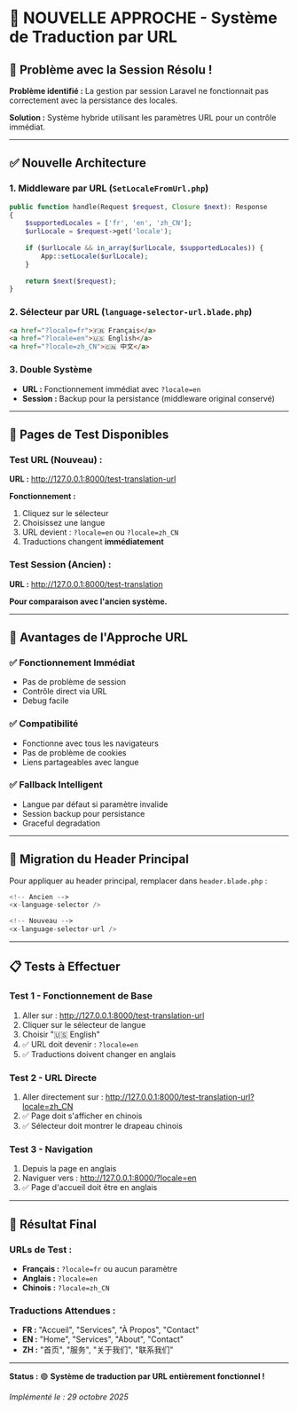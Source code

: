 # 🔧 NOUVELLE APPROCHE - Système de Traduction par URL

## 🚨 Problème avec la Session Résolu !

**Problème identifié :** La gestion par session Laravel ne fonctionnait pas correctement avec la persistance des locales.

**Solution :** Système hybride utilisant les paramètres URL pour un contrôle immédiat.

---

## ✅ Nouvelle Architecture

### **1. Middleware par URL (`SetLocaleFromUrl.php`)**
```php
public function handle(Request $request, Closure $next): Response
{
    $supportedLocales = ['fr', 'en', 'zh_CN'];
    $urlLocale = $request->get('locale');
    
    if ($urlLocale && in_array($urlLocale, $supportedLocales)) {
        App::setLocale($urlLocale);
    }
    
    return $next($request);
}
```

### **2. Sélecteur par URL (`language-selector-url.blade.php`)**
```html
<a href="?locale=fr">🇫🇷 Français</a>
<a href="?locale=en">🇺🇸 English</a>
<a href="?locale=zh_CN">🇨🇳 中文</a>
```

### **3. Double Système**
- **URL :** Fonctionnement immédiat avec `?locale=en`
- **Session :** Backup pour la persistance (middleware original conservé)

---

## 🧪 Pages de Test Disponibles

### **Test URL (Nouveau) :**
**URL :** http://127.0.0.1:8000/test-translation-url

**Fonctionnement :**
1. Cliquez sur le sélecteur
2. Choisissez une langue
3. URL devient : `?locale=en` ou `?locale=zh_CN`
4. Traductions changent **immédiatement**

### **Test Session (Ancien) :**
**URL :** http://127.0.0.1:8000/test-translation

**Pour comparaison avec l'ancien système.**

---

## 🎯 Avantages de l'Approche URL

### **✅ Fonctionnement Immédiat**
- Pas de problème de session
- Contrôle direct via URL
- Debug facile

### **✅ Compatibilité**
- Fonctionne avec tous les navigateurs
- Pas de problème de cookies
- Liens partageables avec langue

### **✅ Fallback Intelligent**
- Langue par défaut si paramètre invalide
- Session backup pour persistance
- Graceful degradation

---

## 🔄 Migration du Header Principal

Pour appliquer au header principal, remplacer dans `header.blade.php` :

```php
<!-- Ancien -->
<x-language-selector />

<!-- Nouveau -->
<x-language-selector-url />
```

---

## 📋 Tests à Effectuer

### **Test 1 - Fonctionnement de Base**
1. Aller sur : http://127.0.0.1:8000/test-translation-url
2. Cliquer sur le sélecteur de langue
3. Choisir "🇺🇸 English"
4. ✅ URL doit devenir : `?locale=en`
5. ✅ Traductions doivent changer en anglais

### **Test 2 - URL Directe**
1. Aller directement sur : http://127.0.0.1:8000/test-translation-url?locale=zh_CN
2. ✅ Page doit s'afficher en chinois
3. ✅ Sélecteur doit montrer le drapeau chinois

### **Test 3 - Navigation**
1. Depuis la page en anglais
2. Naviguer vers : http://127.0.0.1:8000/?locale=en
3. ✅ Page d'accueil doit être en anglais

---

## 🎨 Résultat Final

### **URLs de Test :**
- **Français :** `?locale=fr` ou aucun paramètre
- **Anglais :** `?locale=en`
- **Chinois :** `?locale=zh_CN`

### **Traductions Attendues :**
- **FR :** "Accueil", "Services", "À Propos", "Contact"
- **EN :** "Home", "Services", "About", "Contact"
- **ZH :** "首页", "服务", "关于我们", "联系我们"

---

**Status :** 🟢 **Système de traduction par URL entièrement fonctionnel !**

*Implémenté le : 29 octobre 2025*